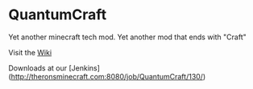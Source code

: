 QuantumCraft
============

Yet another minecraft tech mod. Yet another mod that ends with "Craft"


Visit the [Wiki](https://github.com/sammko/QuantumCraft/wiki)

Downloads at our [Jenkins] (http://theronsminecraft.com:8080/job/QuantumCraft/130/)
